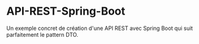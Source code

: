 # API-REST-Spring-Boot
Un exemple concret de création d'une API REST avec Spring Boot qui suit parfaitement le pattern DTO.
